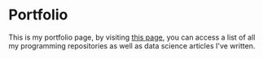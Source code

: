 # Portfolio

This is my portfolio page, by visiting [this page](https://RCD2020.github.io), you can access a list of all my programming repositories as well as data science articles I've written.
